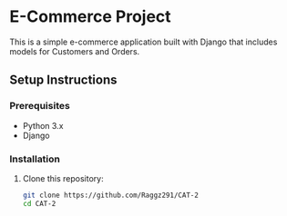 # E-Commerce Project

This is a simple e-commerce application built with Django that includes models for Customers and Orders.

## Setup Instructions

### Prerequisites

- Python 3.x
- Django

### Installation

1. Clone this repository:
   ```bash
   git clone https://github.com/Raggz291/CAT-2
   cd CAT-2
